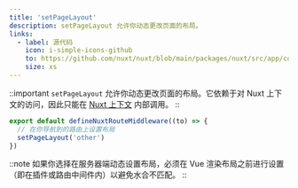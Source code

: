 ```yaml
---
title: 'setPageLayout'
description: setPageLayout 允许你动态更改页面的布局。
links:
  - label: 源代码
    icon: i-simple-icons-github
    to: https://github.com/nuxt/nuxt/blob/main/packages/nuxt/src/app/composables/router.ts
    size: xs
---
```


::important
`setPageLayout` 允许你动态更改页面的布局。它依赖于对 Nuxt 上下文的访问，因此只能在 [Nuxt 上下文](/docs/guide/going-further/nuxt-app#the-nuxt-context) 内部调用。
::

```ts [middleware/custom-layout.ts]
export default defineNuxtRouteMiddleware((to) => {
  // 在你导航到的路由上设置布局
  setPageLayout('other')
})
```

::note
如果你选择在服务器端动态设置布局，必须在 Vue 渲染布局之前进行设置（即在插件或路由中间件内）以避免水合不匹配。
::